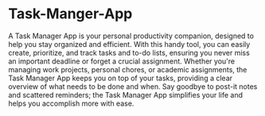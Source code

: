# Task-Manger-App

A Task Manager App is your personal productivity companion, designed to help you stay organized and efficient. With this handy tool, you can easily create, prioritize, and track tasks and to-do lists, ensuring you never miss an important deadline or forget a crucial assignment. Whether you're managing work projects, personal chores, or academic assignments, the Task Manager App keeps you on top of your tasks, providing a clear overview of what needs to be done and when. Say goodbye to post-it notes and scattered reminders; the Task Manager App simplifies your life and helps you accomplish more with ease.
